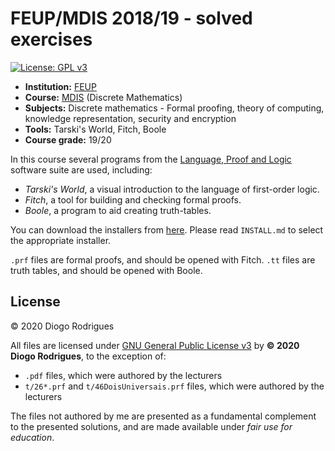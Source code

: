# FEUP/MDIS 2018/19 - solved exercises

[![License: GPL v3](https://img.shields.io/badge/License-GPLv3-blue.svg)](https://www.gnu.org/licenses/gpl-3.0)

- **Institution:** [FEUP](https://sigarra.up.pt/feup/en/web_page.Inicial)
- **Course:** [MDIS](https://sigarra.up.pt/feup/en/UCURR_GERAL.FICHA_UC_VIEW?pv_ocorrencia_id=419984) (Discrete Mathematics)
- **Subjects:** Discrete mathematics - Formal proofing, theory of computing, knowledge representation, security and encryption
- **Tools:** Tarski's World, Fitch, Boole
- **Course grade:** 19/20

In this course several programs from the [Language, Proof and Logic](https://www.gradegrinder.net/Products/lpl-index.html) software suite are used, including:
- *Tarski's World*, a visual introduction to the language of first-order logic.
- *Fitch*, a tool for building and checking formal proofs. 
- *Boole*, a program to aid creating truth-tables.

You can download the installers from [here](https://drive.google.com/drive/folders/1wqOt26hPS3a-fYxNDCUDqZwGMn343ypH?usp=sharing). Please read `INSTALL.md` to select the appropriate installer.

`.prf` files are formal proofs, and should be opened with Fitch. `.tt` files are truth tables, and should be opened with Boole.

## License

© 2020 Diogo Rodrigues

All files are licensed under [GNU General Public License v3](LICENSE) by **© 2020 Diogo Rodrigues**, to the exception of:
- `.pdf` files, which were authored by the lecturers
- `t/26*.prf` and `t/46DoisUniversais.prf` files, which were authored by the lecturers

The files not authored by me are presented as a fundamental complement to the presented solutions, and are made available under *fair use for education*.

